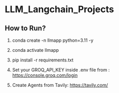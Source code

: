 # LLM_Langchain_Projects

## How to Run?

1. conda create -n llmapp python=3.11 -y

2. conda activate llmapp

3. pip install -r requirements.txt

4. Set your GROQ_API_KEY inside .env file from : https://console.groq.com/login

5. Create Agents from Tavily: https://tavily.com/


